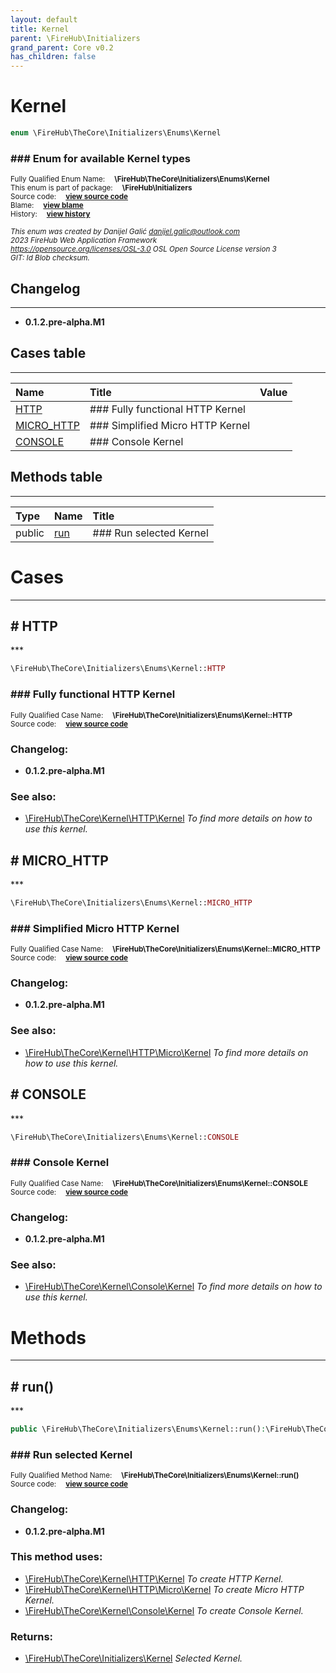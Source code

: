 ```yaml
---
layout: default
title: Kernel
parent: \FireHub\Initializers
grand_parent: Core v0.2
has_children: false
---
```


<link rel="stylesheet" type="text/css" href="/css/style.css" />

# Kernel

```php
enum \FireHub\TheCore\Initializers\Enums\Kernel
```

### ### Enum for available Kernel types

<sub>Fully Qualified Enum Name:  **\FireHub\TheCore\Initializers\Enums\Kernel**</sub><br>
<sub>This enum is part of package:  **\FireHub\Initializers**</sub><br>
<sub>Source code:  **[view source code](https://github.com/The-FireHub-Project/Core/blob/v1.0/src/initializers/enums/firehub.Kernel.php#L30)**</sub><br>
<sub>Blame:  **[view blame](https://github.com/The-FireHub-Project/Core/blame/v1.0/src/initializers/enums/firehub.Kernel.php)**</sub><br>
<sub>History:  **[view history](https://github.com/The-FireHub-Project/Core/commits/v1.0/src/initializers/enums/firehub.Kernel.php)**</sub><br>

<sub>_This enum was created by Danijel Galić <danijel.galic@outlook.com>_</sub><br>
<sub>_2023 FireHub Web Application Framework_</sub><br>
<sub>_<https://opensource.org/licenses/OSL-3.0> OSL Open Source License version 3_</sub><br>
<sub>_GIT: $Id$ Blob checksum._</sub><br>

## Changelog
***

* **0.1.2.pre-alpha.M1** 


## Cases table
***

| Name  | Title | Value |
| :---  | :---  | :---  |
|<a href="#http">HTTP</a>|### Fully functional HTTP Kernel||
|<a href="#micro_http">MICRO_HTTP</a>|### Simplified Micro HTTP Kernel||
|<a href="#console">CONSOLE</a>|### Console Kernel||


## Methods table
***

| Type  | Name  | Title |
| :---  | :---  | :---  |
|public |<a href="#run()">run</a>|### Run selected Kernel|


# Cases
***


<h2><a name="http"># HTTP</a></h2>
***

```php
\FireHub\TheCore\Initializers\Enums\Kernel::HTTP
```

### ### Fully functional HTTP Kernel

<sub>Fully Qualified Case Name:  **\FireHub\TheCore\Initializers\Enums\Kernel::HTTP**</sub><br>
<sub>Source code:  **[view source code](https://github.com/The-FireHub-Project/Core/blob/v1.0/src/initializers/enums/firehub.Kernel.php#L38)**</sub><br>

### Changelog:

* **0.1.2.pre-alpha.M1** 

### See also:

* [\FireHub\TheCore\Kernel\HTTP\Kernel](/core/v0.2\FireHub\TheCore\Kernel\HTTP\Kernel) _To find more details on how to use this kernel._

<h2><a name="micro_http"># MICRO_HTTP</a></h2>
***

```php
\FireHub\TheCore\Initializers\Enums\Kernel::MICRO_HTTP
```

### ### Simplified Micro HTTP Kernel

<sub>Fully Qualified Case Name:  **\FireHub\TheCore\Initializers\Enums\Kernel::MICRO_HTTP**</sub><br>
<sub>Source code:  **[view source code](https://github.com/The-FireHub-Project/Core/blob/v1.0/src/initializers/enums/firehub.Kernel.php#L46)**</sub><br>

### Changelog:

* **0.1.2.pre-alpha.M1** 

### See also:

* [\FireHub\TheCore\Kernel\HTTP\Micro\Kernel](/core/v0.2\FireHub\TheCore\Kernel\HTTP\Micro\Kernel) _To find more details on how to use this kernel._

<h2><a name="console"># CONSOLE</a></h2>
***

```php
\FireHub\TheCore\Initializers\Enums\Kernel::CONSOLE
```

### ### Console Kernel

<sub>Fully Qualified Case Name:  **\FireHub\TheCore\Initializers\Enums\Kernel::CONSOLE**</sub><br>
<sub>Source code:  **[view source code](https://github.com/The-FireHub-Project/Core/blob/v1.0/src/initializers/enums/firehub.Kernel.php#L54)**</sub><br>

### Changelog:

* **0.1.2.pre-alpha.M1** 

### See also:

* [\FireHub\TheCore\Kernel\Console\Kernel](/core/v0.2\FireHub\TheCore\Kernel\Console\Kernel) _To find more details on how to use this kernel._


# Methods
***


<h2><a name="run()"># run()</a></h2>
***

```php
public \FireHub\TheCore\Initializers\Enums\Kernel::run():\FireHub\TheCore\Initializers\Kernel
```

### ### Run selected Kernel

<sub>Fully Qualified Method Name:  **\FireHub\TheCore\Initializers\Enums\Kernel::run()**</sub><br>
<sub>Source code:  **[view source code](https://github.com/The-FireHub-Project/Core/blob/v1.0/src/initializers/enums/firehub.Kernel.php#L66)**</sub><br>

### Changelog:

* **0.1.2.pre-alpha.M1** 

### This method uses:

* [\FireHub\TheCore\Kernel\HTTP\Kernel](/core/v0.2\FireHub\TheCore\Kernel\HTTP\Kernel) _To create HTTP Kernel._
* [\FireHub\TheCore\Kernel\HTTP\Micro\Kernel](/core/v0.2\FireHub\TheCore\Kernel\HTTP\Micro\Kernel) _To create Micro HTTP Kernel._
* [\FireHub\TheCore\Kernel\Console\Kernel](/core/v0.2\FireHub\TheCore\Kernel\Console\Kernel) _To create Console Kernel._

### Returns:

* [\FireHub\TheCore\Initializers\Kernel](/core/v0.2\FireHub\TheCore\Initializers\Kernel) _Selected Kernel._


